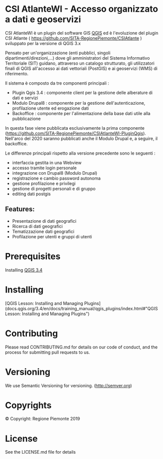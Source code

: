 # CSI AtlanteWI - Accesso organizzato a dati e geoservizi

CSI AtlanteWI è un plugin del software GIS 
[QGIS](https://qgis.org "QGIS - A Free and Open Source Geographic Information System") 
ed è l'evoluzione del plugin CSI Atlante ( https://github.com/SITA-RegionePiemonte/CSIAtlante ) sviluppato per la versione di QGIS 3.x

Pensato per un'organizzazione (enti pubblici, singoli dipartimenti/direzioni,...) 
dove gli amministratori del Sistema Informativo Territoriale (SIT)
guidano, attraverso un catalogo strutturato, gli utilizzatori finali di QGIS all'accesso 
ai dati vettoriali (PostGIS) e ai geoservizi (WMS) di riferimento.

Il sistema è composto da tre componenti principali :

- Plugin Qgis 3.4 : componente client per la gestione delle alberature di dati e servizi
- Modulo Drupal8 : componente per la gestione dell'autenticazione, profilazione utente ed erogazione dati
- Backoffice : componente per l'alimentazione della base dati utile alla pubblicazione

In questa fase viene pubblicata esclusivamente la prima componente (https://github.com/SITA-RegionePiemonte/CSIAtlanteWI-PluginQgis). 
Nell'arco del 2020 saranno pubblicati anche il Modulo Drupal e, a seguire, il backoffice.

Le differenze principali rispetto alla versione precedente sono le seguenti :

- interfaccia gestita in una Webview
- accesso tramite login personale
- integrazione con Drupal8 (Modulo Drupal)
- registrazione e cambio password autonoma
- gestione profilazione e privilegi
- gestione di progetti personali e di gruppo
- editing dati postgis


## Features:
* Presentazione di dati geografici
* Ricerca di dati geografici
* Tematizzazione dati geografici
* Profilazione per utenti e gruppi di utenti

# Prerequisites
Installing [QGIS 3.4](https://docs.qgis.org/3.4/en/docs/)

# Installing
[QGIS Lesson: Installing and Managing Plugins](docs.qgis.org/3.4/en/docs/training_manual/qgis_plugins/index.html#"QGIS Lesson: Installing and Managing Plugins")

# Contributing
Please read CONTRIBUTING.md for details on our code of conduct, and the process for submitting pull requests to us.

# Versioning
We use Semantic Versioning for versioning. (http://semver.org)

# Copyrights
© Copyright: Regione Piemonte 2019

# License
See the LICENSE.md file for details



